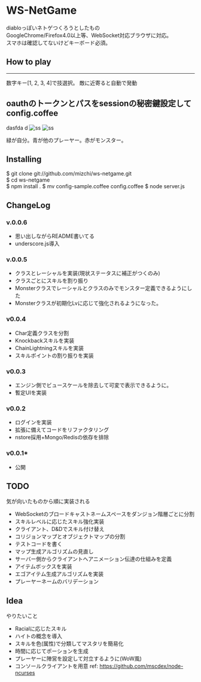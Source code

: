 # WS-NetGame #

diabloっぽいネトゲつくろうとしたもの  
GoogleChrome/Firefox4.0以上等、WebSocket対応ブラウザに対応。  
スマホは確認してないけどキーボード必須。  


## How to play ##
---------
数字キー[1, 2, 3, 4]で技選択。
敵に近寄ると自動で発動
## oauthのトークンとパスをsessionの秘密鍵設定してconfig.coffee  
dasfda
d
![ss](https://github.com/mizchi/ws-netgame/raw/master/public/ss2.jpg "ss")
![ss](https://github.com/mizchi/ws-netgame/raw/master/public/ss.jpg "ss")

緑が自分。青が他のプレーヤー。赤がモンスター。

## Installing ##
$ git clone git://github.com/mizchi/ws-netgame.git  
$ cd ws-netgame  
$ npm install .
$ mv config-sample.coffee config.coffee
$ node server.js


## ChangeLog ##


### v.0.0.6 
* 思い出しながらREADME書いてる
* underscore.js導入

### v.0.0.5
* クラスとレーシャルを実装(現状ステータスに補正がつくのみ)
* クラスごとにスキルを割り振り
* Monsterクラスでレーシャルとクラスのみでモンスター定義できるようにした
* Monsterクラスが初期化Lvに応じて強化されるようになった。

### v0.0.4
* Char定義クラスを分割
* Knockbackスキルを実装
* ChainLightningスキルを実装
* スキルポイントの割り振りを実装

### v0.0.3 
* エンジン側でビュースケールを除去して可変で表示できるように。
* 暫定UIを実装

### v0.0.2
* ログインを実装
* 拡張に備えてコードをリファクタリング
* nstore採用+Mongo/Redisの依存を排除

### v0.0.1*
* 公開

## TODO ##
気が向いたものから順に実装される

* WebSocketのブロードキャストネームスペースをダンジョン階層ごとに分割
* スキルレベルに応じたスキル強化実装
* クライアント、D&Dでスキル付け替え
* コリジョンマップとオブジェクトマップの分割
* テストコードを書く
* マップ生成アルゴリズムの見直し
* サーバー側からクライアントへアニメーション伝達の仕組みを定義
* アイテムボックスを実装
* エゴアイテム生成アルゴリズムを実装
* プレーヤーネームのバリデーション

## Idea ##
やりたいこと
* Racialに応じたスキル
* ハイトの概念を導入
* スキルを色(属性)で分類してマスタリを簡易化
* 時間に応じてポーションを生成
* プレーヤーに陣営を設定して対立するように(WoW風)
* コンソールクライアントを用意 ref: https://github.com/mscdex/node-ncurses





